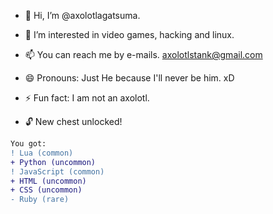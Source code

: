 - 👋 Hi, I’m @axolotlagatsuma.
- 👀 I’m interested in video games, hacking and linux.
- 📫 You can reach me by e-mails. axolotlstank@gmail.com
- 😄 Pronouns: Just He because I'll never be him. xD
- ⚡ Fun fact: I am not an axolotl.

- 🔓 New chest unlocked!
``` diff
You got: 
! Lua (common)
+ Python (uncommon)
! JavaScript (common)
+ HTML (uncommon)
+ CSS (uncommon)
- Ruby (rare)
```

